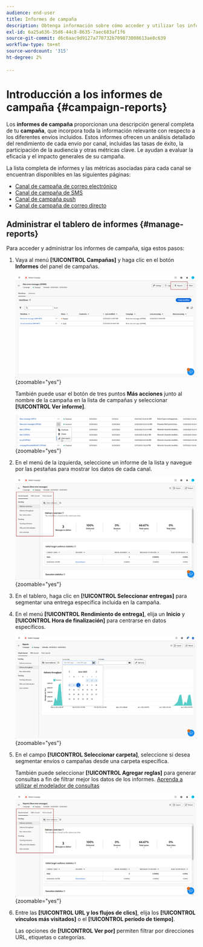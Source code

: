 ```yaml
---
audience: end-user
title: Informes de campaña
description: Obtenga información sobre cómo acceder y utilizar los informes de campaña
exl-id: 6a25a636-35d6-44c8-8635-7aec683af1f6
source-git-commit: d6c6aac9d9127a770732b709873008613ae8c639
workflow-type: tm+mt
source-wordcount: '315'
ht-degree: 2%

---
```


# Introducción a los informes de campaña {#campaign-reports}

Los **informes de campaña** proporcionan una descripción general completa de tu **campaña**, que incorpora toda la información relevante con respecto a los diferentes envíos incluidos. Estos informes ofrecen un análisis detallado del rendimiento de cada envío por canal, incluidas las tasas de éxito, la participación de la audiencia y otras métricas clave. Le ayudan a evaluar la eficacia y el impacto generales de su campaña.

La lista completa de informes y las métricas asociadas para cada canal se encuentran disponibles en las siguientes páginas:

* [Canal de campaña de correo electrónico](campaign-reports-email.md)
* [Canal de campaña de SMS](campaign-reports-sms.md)
* [Canal de campaña push](campaign-reports-push.md)
* [Canal de campaña de correo directo](campaign-reports-direct-mail.md)

## Administrar el tablero de informes {#manage-reports}

Para acceder y administrar los informes de campaña, siga estos pasos:

1. Vaya al menú **[!UICONTROL Campañas]** y haga clic en el botón **Informes** del panel de campañas.

   ![Captura de pantalla que muestra el menú Campañas y el botón Informes](assets/manage_campaign_report_2.png){zoomable="yes"}

   También puede usar el botón de tres puntos **Más acciones** junto al nombre de la campaña en la lista de campañas y seleccionar **[!UICONTROL Ver informe]**.

   ![Captura de pantalla que muestra el botón Más acciones y la opción Ver informe](assets/manage_campaign_report_1.png){zoomable="yes"}

1. En el menú de la izquierda, seleccione un informe de la lista y navegue por las pestañas para mostrar los datos de cada canal.

   ![Captura de pantalla que muestra el menú de la izquierda con las opciones y fichas del informe para los datos del canal](assets/manage_campaign_report_4.png){zoomable="yes"}

1. En el tablero, haga clic en **[!UICONTROL Seleccionar entregas]** para segmentar una entrega específica incluida en la campaña.

1. En el menú **[!UICONTROL Rendimiento de entrega]**, elija un **Inicio** y **[!UICONTROL Hora de finalización]** para centrarse en datos específicos.

   ![Captura de pantalla que muestra el menú Delivery throughput con las opciones Start y End time](assets/manage_campaign_report_3.png){zoomable="yes"}

1. En el campo **[!UICONTROL Seleccionar carpeta]**, seleccione si desea segmentar envíos o campañas desde una carpeta específica.

   También puede seleccionar **[!UICONTROL Agregar reglas]** para generar consultas a fin de filtrar mejor los datos de los informes. [Aprenda a utilizar el modelador de consultas](../query/query-modeler-overview.md)

   ![Captura de pantalla que muestra el campo Elegir carpeta y la opción Agregar reglas](assets/manage_campaign_report_4.png){zoomable="yes"}

1. Entre las **[!UICONTROL URL y los flujos de clics]**, elija los **[!UICONTROL vínculos más visitados]** o el **[!UICONTROL período de tiempo]**.

   Las opciones de **[!UICONTROL Ver por]** permiten filtrar por direcciones URL, etiquetas o categorías.
